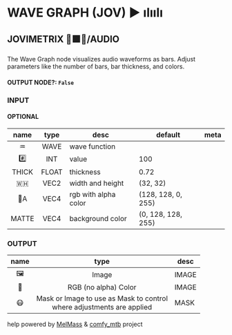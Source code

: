 # WAVE GRAPH (JOV) ▶ ılıılı

## JOVIMETRIX 🔺🟩🔵/AUDIO

The Wave Graph node visualizes audio waveforms as bars. Adjust parameters like the number of bars, bar thickness, and colors.

#### OUTPUT NODE?: `False`

### INPUT

#### OPTIONAL

name|type|desc|default|meta
:---:|:---:|---|---|---
♒|WAVE|wave function||
#️⃣|INT|value|100|
THICK|FLOAT|thickness|0.72|
🇼🇭|VEC2|width and height|(32, 32)|
🌈A|VEC4|rgb with alpha color|(128, 128, 0, 255)|
MATTE|VEC4|background color|(0, 128, 128, 255)|

### OUTPUT

name|type|desc
:---:|:---:|---
🖼️|Image|IMAGE
🌈|RGB (no alpha) Color|IMAGE
😷|Mask or Image to use as Mask to control<br>where adjustments are applied|MASK

help powered by [MelMass](https://github.com/melMass) & [comfy_mtb](https://github.com/melMass/comfy_mtb) project